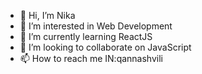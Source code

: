- 👋 Hi, I’m Nika
- 👀 I’m interested in Web Development
- 🌱 I’m currently learning ReactJS
- 💞️ I’m looking to collaborate on JavaScript
- 📫 How to reach me IN:qannashvili

<!---
Myudro33/Myudro33 is a ✨ special ✨ repository because its `README.md` (this file) appears on your GitHub profile.
You can click the Preview link to take a look at your changes.
--->

